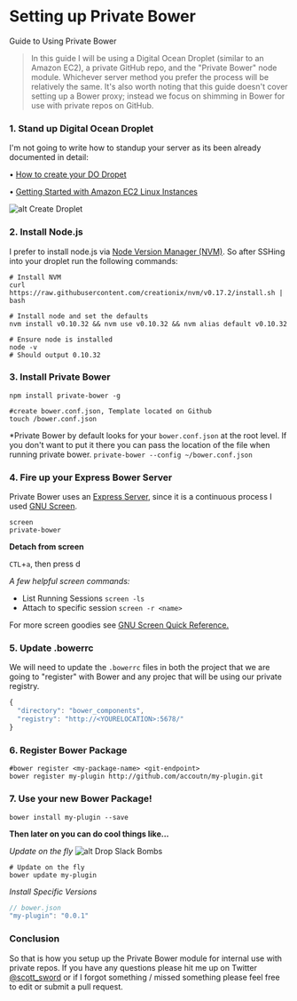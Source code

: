 Setting up Private Bower
========================

Guide to Using Private Bower



> In this guide I will be using a Digital Ocean Droplet (similar to an Amazon EC2), a private GitHub repo, and the "Private Bower" node module. Whichever server method you prefer the process will be relatively the same. It's also worth noting that this guide doesn't cover setting up a Bower proxy; instead we focus on shimming in Bower for use with private repos on GitHub.

### 1. Stand up Digital Ocean Droplet
I'm not going to write how to standup your server as its been already documented in detail:

• [How to create your DO Dropet](https://www.digitalocean.com/community/tutorials/how-to-create-your-first-digitalocean-droplet-virtual-server)

• [Getting Started with Amazon EC2 Linux Instances](http://docs.aws.amazon.com/AWSEC2/latest/UserGuide/get-set-up-for-amazon-ec2.html)

![alt Create Droplet](https://s3-us-west-2.amazonaws.com/tpopensource/boise-angularjs/droplet.png "Create Droplet")

### 2. Install Node.js
I prefer to install node.js via [Node Version Manager (NVM)](https://github.com/creationix/nvm). So after SSHing into your droplet run the following commands: 

```shell
# Install NVM
curl https://raw.githubusercontent.com/creationix/nvm/v0.17.2/install.sh | bash
```

```shell
# Install node and set the defaults
nvm install v0.10.32 && nvm use v0.10.32 && nvm alias default v0.10.32
```

```shell
# Ensure node is installed
node -v 
# Should output 0.10.32
```

### 3. Install Private Bower

```shell
npm install private-bower -g
```
```shell
#create bower.conf.json, Template located on Github
touch /bower.conf.json
```
*Private Bower by default looks for your `bower.conf.json` at the root level. If you don't want to put it there you can pass the location of the file when running private bower. `private-bower --config ~/bower.conf.json`

### 4. Fire up your Express Bower Server

Private Bower uses an [Express Server](http://expressjs.com/), since it is a continuous process I used [GNU Screen](http://www.gnu.org/software/screen/).

```shell
screen
private-bower
```
**Detach from screen**

`CTL`+`a`, then press d

*A few helpful screen commands:*
* List Running Sessions `screen -ls`
* Attach to specific session `screen -r <name>`

For more screen goodies see [GNU Screen Quick Reference.](http://aperiodic.net/screen/quick_reference)


### 5. Update .bowerrc
We will need to update the `.bowerrc` files in both the project that we are going to "register" with Bower and any projec that will be using our private registry.
```js
{
  "directory": "bower_components",
  "registry": "http://<YOURELOCATION>:5678/"
}
```

### 6. Register Bower Package

```shell
#bower register <my-package-name> <git-endpoint>
bower register my-plugin http://github.com/accoutn/my-plugin.git
```

### 7. Use your new Bower Package!

```shell
bower install my-plugin --save
```

**Then later on you can do cool things like...**

*Update on the fly*
![alt Drop Slack Bombs](https://s3-us-west-2.amazonaws.com/tpopensource/boise-angularjs/slack.png "Drop Slack Bombs")


```shell
# Update on the fly
bower update my-plugin
```

*Install Specific Versions*
```js
// bower.json
"my-plugin": "0.0.1"
```

### Conclusion
So that is how you setup up the Private Bower module for internal use with private repos. If you have any questions please hit me up on Twitter [@scott_sword](https://twitter.com/scott_sword) or if I forgot something / missed something please feel free to edit or submit a pull request.
